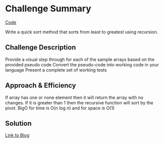 # Challenge Summary
<!-- Short summary or background information -->

[Code](/code401challenges/src/main/java/code401challenges/quickSort/QuickSort.java)

Write a quick sort method that sorts from least to greatest using recursion.
## Challenge Description
<!-- Description of the challenge -->

Provide a visual step through for each of the sample arrays based on the provided pseudo code
Convert the pseudo-code into working code in your language
Present a complete set of working tests
## Approach & Efficiency
<!-- What approach did you take? Why? What is the Big O space/time for this approach? -->

If array has one or none element then it will return the array with no changes. If it is greater than 1 then the recursive function will sort by the pivot. BigO for time is O(n log n) and for space is O(1)
## Solution
<!-- Embedded whiteboard image -->
[Link to Blog](/code401challenges/src/main/java/code401challenges/quickSort/blog.md)